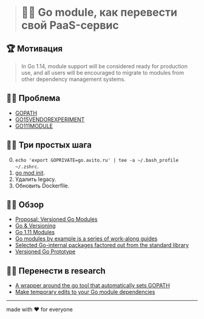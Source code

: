 > # 👨‍🏫 Go module, как перевести свой PaaS-сервис

## 🏆 Мотивация

> In Go 1.14, module support will be considered ready for production use, and all users will be encouraged
> to migrate to modules from other dependency management systems.

## 🤦‍♂️ Проблема

- [GOPATH](https://github.com/golang/go/wiki/GOPATH)
- [GO15VENDOREXPERIMENT](https://github.com/golang/go/wiki/PackageManagementTools#go15vendorexperiment)
- [GO111MODULE](https://github.com/golang/go/wiki/PackageManagementTools#go111module)

## 👨‍💻 Три простых шага

0. `echo 'export GOPRIVATE=go.avito.ru' | tee -a ~/.bash_profile ~/.zshrc`.
1. [go mod init](https://tip.golang.org/pkg/cmd/go/internal/modconv/?m=all#pkg-variables).
2. Удалить legacy.
3. Обновить Dockerfile.

## 🕵️‍♂️ Обзор

- [Proposal: Versioned Go Modules](https://go.googlesource.com/proposal/+/master/design/24301-versioned-go.md)
- [Go & Versioning](https://research.swtch.com/vgo)
- [Go 1.11 Modules](https://github.com/golang/go/wiki/Modules)
- [Go modules by example is a series of work-along guides](https://github.com/go-modules-by-example)
- [Selected Go-internal packages factored out from the standard library](https://github.com/rogpeppe/go-internal)
- [Versioned Go Prototype](https://github.com/golang/vgo)

## 👨‍🔬 Перенести в research

- [A wrapper around the go tool that automatically sets GOPATH](https://github.com/myitcv/go)
- [Make temporary edits to your Go module dependencies](https://github.com/rogpeppe/gohack)

---

made with ❤️ for everyone
